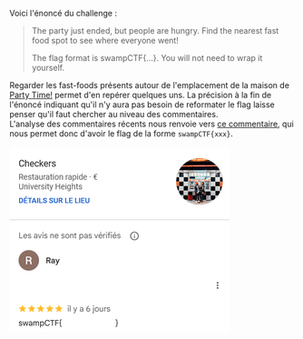 Voici l'énoncé du challenge :
> The party just ended, but people are hungry. Find the nearest fast food spot to see where everyone went!
>
> The flag format is swampCTF{...}. You will not need to wrap it yourself.

Regarder les fast-foods présents autour de l'emplacement de la maison de [Party Time!](Party%20Time!.md) permet d'en repérer quelques uns. La précision à la fin de l'énoncé indiquant qu'il n'y aura pas besoin de reformater le flag laisse penser qu'il faut chercher au niveau des commentaires.\
L'analyse des commentaires récents nous renvoie vers [ce commentaire](https://maps.app.goo.gl/MGhnV7aazGAz3aNZ9), qui nous permet donc d'avoir le flag de la forme `swampCTF{xxx}`.

![Commentaire comportant le flag](../data/Party%20Time!%20Level%202.png)
